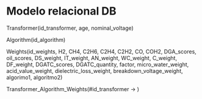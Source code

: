 # Modelo relacional DB



Transformer(id_transformer, age, nominal_voltage)

Algorithm(id_algorithm)

Weights(id_weights, H2, CH4, C2H6, C2H4, C2H2, CO, COH2, DGA_scores, oil_scores, DS_weight, IT_weight, AN_weight, WC_weight, C_weight, DF_weight, DGATC_scores, DGATC_quantity, factor, micro_water_weight, acid_value_weight, dielectric_loss_weight, breakdown_voltage_weight, algorimo1, algoritmo2)

Transformer_Algorithm_Weights(#id_transformer -> )

